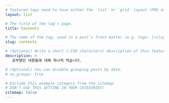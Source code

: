 ```yaml
---
# Featured tags need to have either the `list` or `grid` layout (PRO only).
layout: list

# The title of the tag's page.
title: Contents

# The name of the tag, used in a post's front matter (e.g. tags: [<slug>]).
slug: contents

# (Optional) Write a short (~150 characters) description of this featured tag.
description: >
   공부했던 내용들에 대해 하나씩 적습니다.

# (Optional) You can disable grouping posts by date.
# no_groups: true

# Exclude this example category from the sitemap.
# DON'T USE THIS SETTING IN YOUR CATEGORIES!
sitemap: false
---
```

